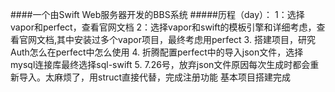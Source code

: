 ####一个由Swift Web服务器开发的BBS系统
#####历程（day）：
1：选择vapor和perfect，查看官网文档
2：选择vapor和swift的模板引擎和详细考虑，查看官网文档,其中安装过多个vapor项目，最终考虑用perfect
3. 搭建项目，研究Auth怎么在perfect中怎么使用
4. 折腾配置perfect中的导入json文件，选择mysql连接库最终选择sql-swift
5. 7.26号，放弃json文件原因每次生成时都会重新导入。太麻烦了，用struct直接代替，完成注册功能 基本项目搭建完成


